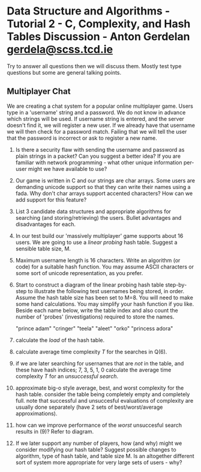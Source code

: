 # Data Structure and Algorithms - Tutorial 2 - C, Complexity, and Hash Tables Discussion - Anton Gerdelan <gerdela@scss.tcd.ie>

Try to answer all questions then we will discuss them. Mostly test type questions but some are general talking points.

## Multiplayer Chat

We are creating a chat system for a popular online multiplayer game. Users type in a 'username'
string and a password. We do not know in advance which strings will be used. If username string is entered,
and the server doesn't find it, we will register a new user. If we already have that username we will
then check for a password match. Failing that we will tell the user that the password is incorrect
or ask to register a new name.

1. Is there a security flaw with sending the username and password as plain strings in a packet? Can you suggest a better idea? If you are familiar with network programming - what other unique information per-user might we have available to use?

2. Our game is written in C and our strings are char arrays. Some users are demanding unicode support so that they can write their names using a fada. Why don't char arrays support accented characters? How can we add support for this feature?

3. List 3 candidate data structures and appropriate algorithms for searching (and storing/retrieving) the users. Bullet advantages and disadvantages for each.

4. In our test build our 'massively multiplayer' game supports about 16 users. We are going to use a _linear probing_ hash table. Suggest a sensible table size, M.

5. Maximum username length is 16 characters. Write an algorithm (or code) for a suitable hash function. You may assume ASCII characters or some sort of unicode representation, as you prefer.

6. Start to construct a diagram of the linear probing hash table step-by-step to illustrate the following test usernames being stored, in order. Assume the hash table size has been set to M=8. You will need to make some hand calculations. You may simplify your hash function if you like. Beside each name below, write the table index and also count the number of 'probes' (investigations) required to store the names.

    "prince adam"
    "cringer"
    "teela"
    "aleet"
    "orko"
    "princess adora"

7. calculate the _load_ of the hash table.

8. calculate average time complexity _T_ for the searches in Q(6).

9. if we are later searching for usernames that are _not_ in the table, and these have hash indices; 7, 3, 5, 1, 0 calculate the average time complexity _T_ for an _unsuccessful search_.

10. approximate big-o style average, best, and worst complexity for the hash table. consider the table being completely empty and completely full. note that successful and unsuccesful evaluations of complexity are usually done separately (have 2 sets of best/worst/average approximations).

11. how can we improve performance of the _worst_ unsuccesful search results in (9)? Refer to diagram.

12. If we later support any number of players, how (and why) might we consider modifying our hash table? Suggest possible changes to algorithm, type of hash table, and table size M. Is an altogether different sort of system more appropriate for very large sets of users - why?
